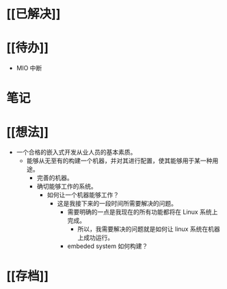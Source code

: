 # [[已解决]]

# [[待办]]
- MIO 中断
# 笔记

# [[想法]]
- 一个合格的嵌入式开发从业人员的基本素质。
	- 能够从无至有的构建一个机器，并对其进行配置，使其能够用于某一种用途。
		- 完善的机器。
		- 确切能够工作的系统。
			- 如何让一个机器能够工作？
				- 这是我接下来的一段时间所需要解决的问题。
					- 需要明确的一点是我现在的所有功能都将在 Linux 系统上完成。
						- 所以，我需要解决的问题就是如何让 linux 系统在机器上成功运行。
					- embeded system 如何构建？

# [[存档]]